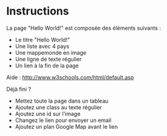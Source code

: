 # Instructions

La page "Hello World!" est composée des éléments suivants :

- Le titre "Hello World!"
- Une liste avec 4 pays
- Une mappemonde en image
- Une ligne de texte régulier
- Un lien à la fin de la page

Aide : http://www.w3schools.com/html/default.asp

Déjà fini ?
- Mettez toute la page dans un tableau
- Ajoutez une class au texte régulier
- Ajoutez une id sur l'image
- Changez le lien pour envoyer un email
- Ajoutez un plan Google Map avant le lien
